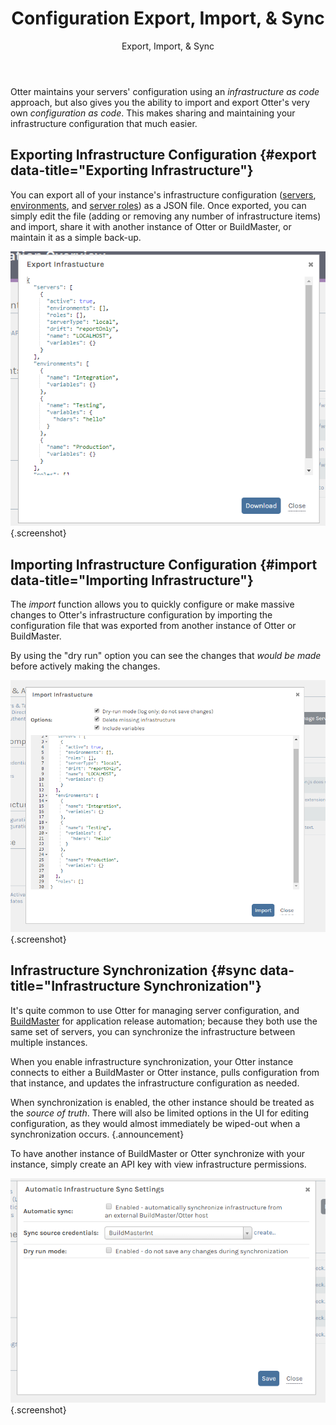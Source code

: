﻿---
title: Configuration Export, Import, & Sync
subtitle: Export, Import, & Sync
keywords: ""
show-headings-in-nav: true
---

Otter maintains your servers' configuration using an *infrastructure as code* approach, but also gives you the ability to import and export Otter's very own *configuration as code*. This makes sharing and maintaining your infrastructure configuration that much easier.

## Exporting Infrastructure Configuration {#export data-title="Exporting Infrastructure"}

You can export all of your instance's infrastructure configuration ([servers], [environments], and [server roles]) as a JSON file. Once exported, you can simply edit the file (adding or removing any number of infrastructure items) and import, share it with another instance of Otter or BuildMaster, or maintain it as a simple back-up.

![export configuration](/resources/documentation/otter/export-config.png){.screenshot}

## Importing Infrastructure Configuration {#import data-title="Importing Infrastructure"}

The *import* function allows you to quickly configure or make massive changes to Otter's infrastructure configuration by importing the configuration file that was exported from another instance of Otter or BuildMaster.

By using the "dry run" option you can see the changes that *would be made* before actively making the changes.

![import configuration](/resources/documentation/otter/import-config.png){.screenshot}

## Infrastructure Synchronization {#sync data-title="Infrastructure Synchronization"}

It's quite common to use Otter for managing server configuration, and [BuildMaster] for application release automation; because they both use the same set of servers, you can synchronize the infrastructure between multiple instances.

When you enable infrastructure synchronization, your Otter instance connects to either a BuildMaster or Otter instance, pulls configuration from that instance, and updates the infrastructure configuration as needed.

When synchronization is enabled, the other instance should be treated as the *source of truth*. There will also be limited options in the UI for editing configuration, as they would almost immediately be wiped-out when a synchronization occurs. {.announcement}

To have another instance of BuildMaster or Otter synchronize with your instance, simply create an API key with view infrastructure permissions.

![Synchronization Settings](/resources/documentation/buildmaster/sync.png){.screenshot}

[servers]: /docs/otter/core-concepts/servers
[environments]: /docs/otter/modeling-infrastructure/environments
[server roles]: /docs/otter/modeling-infrastructure/server-roles
[BuildMaster]: /buildmaster
